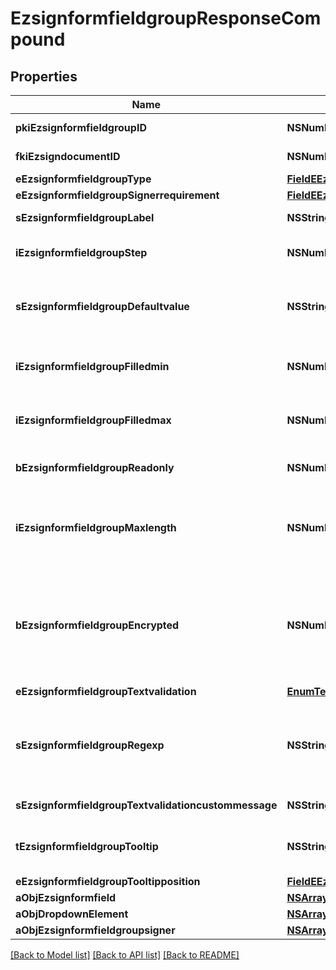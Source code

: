 # EzsignformfieldgroupResponseCompound

## Properties
Name | Type | Description | Notes
------------ | ------------- | ------------- | -------------
**pkiEzsignformfieldgroupID** | **NSNumber*** | The unique ID of the Ezsignformfieldgroup | 
**fkiEzsigndocumentID** | **NSNumber*** | The unique ID of the Ezsigndocument | 
**eEzsignformfieldgroupType** | [**FieldEEzsignformfieldgroupType***](FieldEEzsignformfieldgroupType.md) |  | 
**eEzsignformfieldgroupSignerrequirement** | [**FieldEEzsignformfieldgroupSignerrequirement***](FieldEEzsignformfieldgroupSignerrequirement.md) |  | [optional] 
**sEzsignformfieldgroupLabel** | **NSString*** | The Label for the Ezsignformfieldgroup | 
**iEzsignformfieldgroupStep** | **NSNumber*** | The step when the Ezsignsigner will be invited to fill the form fields | 
**sEzsignformfieldgroupDefaultvalue** | **NSString*** | The default value for the Ezsignformfieldgroup  You can use the codes below and they will be replaced at signature time.    | Code | Description | Example | | ------------------------- | ------------ | ------------ | | {sUserFirstname} | The first name of the contact | John | | {sUserLastname} | The last name of the contact | Doe | | {sUserJobtitle} | The job title | Sales Representative | | {sCompany} | Company name | eZmax Solutions Inc. | | {sEmailAddress} | The email address | email@example.com | | {sPhoneE164} | A phone number in E.164 Format | +15149901516 | | {sPhoneE164Cell} | A phone number in E.164 Format | +15149901516 | | [optional] 
**iEzsignformfieldgroupFilledmin** | **NSNumber*** | The minimum number of Ezsignformfield that must be filled in the Ezsignformfieldgroup | 
**iEzsignformfieldgroupFilledmax** | **NSNumber*** | The maximum number of Ezsignformfield that must be filled in the Ezsignformfieldgroup | 
**bEzsignformfieldgroupReadonly** | **NSNumber*** | Whether the Ezsignformfieldgroup is read only or not. | 
**iEzsignformfieldgroupMaxlength** | **NSNumber*** | The maximum length for the value in the Ezsignformfieldgroup  This can only be set if eEzsignformfieldgroupType is **Text** or **Textarea** | [optional] 
**bEzsignformfieldgroupEncrypted** | **NSNumber*** | Whether the Ezsignformfieldgroup is encrypted in the database or not. Encrypted values are not displayed on the Ezsigndocument. This can only be set if eEzsignformfieldgroupType is **Text** or **Textarea** | [optional] 
**eEzsignformfieldgroupTextvalidation** | [**EnumTextvalidation***](EnumTextvalidation.md) |  | [optional] 
**sEzsignformfieldgroupRegexp** | **NSString*** | A regular expression to indicate what values are acceptable for the Ezsignformfieldgroup.  This can only be set if eEzsignformfieldgroupType is **Text** or **Textarea** | [optional] 
**sEzsignformfieldgroupTextvalidationcustommessage** | **NSString*** | Description of validation rule. Show by signatory. | [optional] 
**tEzsignformfieldgroupTooltip** | **NSString*** | A tooltip that will be presented to Ezsignsigner about the Ezsignformfieldgroup | [optional] 
**eEzsignformfieldgroupTooltipposition** | [**FieldEEzsignformfieldgroupTooltipposition***](FieldEEzsignformfieldgroupTooltipposition.md) |  | [optional] 
**aObjEzsignformfield** | [**NSArray&lt;EzsignformfieldResponseCompound&gt;***](EzsignformfieldResponseCompound.md) |  | 
**aObjDropdownElement** | [**NSArray&lt;CustomDropdownElementResponseCompound&gt;***](CustomDropdownElementResponseCompound.md) |  | [optional] 
**aObjEzsignformfieldgroupsigner** | [**NSArray&lt;EzsignformfieldgroupsignerResponseCompound&gt;***](EzsignformfieldgroupsignerResponseCompound.md) |  | 

[[Back to Model list]](../README.md#documentation-for-models) [[Back to API list]](../README.md#documentation-for-api-endpoints) [[Back to README]](../README.md)


